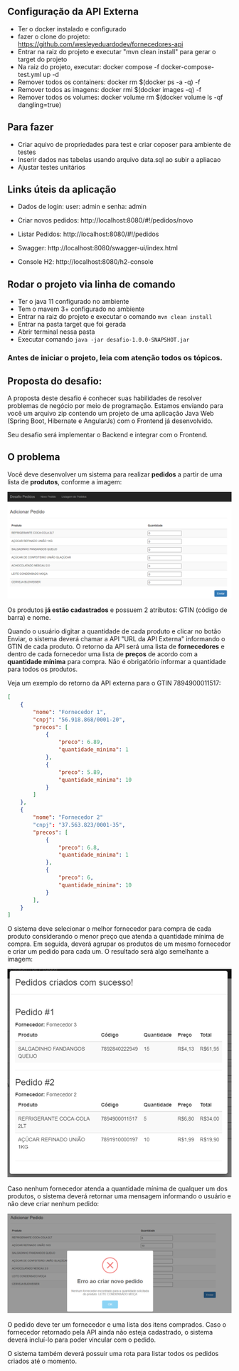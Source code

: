 
## Configuração da API Externa
- Ter o docker instalado e configurado
- fazer o clone do projeto: https://github.com/wesleyeduardodev/fornecedores-api
- Entrar na raiz do projeto e executar "mvn clean install" para gerar o target do projeto
- Na raiz do projeto, executar: docker compose -f docker-compose-test.yml up -d 
- Remover todos os containers: docker rm $(docker ps -a -q) -f
- Remover todos as imagens: docker rmi $(docker images -q) -f
- Remover todos os volumes: docker volume rm $(docker volume ls -qf dangling=true)

## Para fazer
- Criar aquivo de propriedades para test e criar coposer para ambiente de testes
- Inserir dados nas tabelas usando arquivo data.sql ao subir a apliacao
- Ajustar testes unitários

## Links úteis da aplicação

- Dados de login: user: admin e senha: admin

- Criar novos pedidos: http://localhost:8080/#!/pedidos/novo

- Listar Pedidos: http://localhost:8080/#!/pedidos

- Swagger: http://localhost:8080/swagger-ui/index.html

- Console H2: http://localhost:8080/h2-console


## Rodar o projeto via linha de comando

- Ter o java 11 configurado no ambiente
- Tem o mavem 3+ configurado no ambiente
- Entrar na raiz do projeto e executar o comando `mvn clean install`
- Entrar na pasta target que foi gerada
- Abrir terminal nessa pasta
- Executar comando `java -jar desafio-1.0.0-SNAPSHOT.jar`


### Antes de iniciar o projeto, leia com atenção todos os tópicos.

## Proposta do desafio:

A proposta deste desafio é conhecer suas habilidades de resolver problemas de negócio por meio de programação.
Estamos enviando para você um arquivo zip contendo um projeto de uma aplicação Java Web (Spring Boot, Hibernate e AngularJs) com o Frontend já desenvolvido.

Seu desafio será implementar o Backend e integrar com o Frontend.

## O problema

Você deve desenvolver um sistema para realizar **pedidos** a partir de uma lista de **produtos**, conforme a imagem:

![img.png](src/main/resources/readme/img.png)

Os produtos **já estão cadastrados** e possuem 2 atributos: GTIN (código de barra) e nome.

Quando o usuário digitar a quantidade de cada produto e clicar no botão Enviar, o sistema deverá chamar a API "URL da API Externa" informando o GTIN de cada produto. O retorno da API será uma lista de **fornecedores** e dentro de cada fornecedor uma lista de **preços** de acordo com a **quantidade mínima** para compra. Não é obrigatório informar a quantidade para todos os produtos.

Veja um exemplo do retorno da API externa para o GTIN 7894900011517:
```json
[
    {
        "nome": "Fornecedor 1",
        "cnpj": "56.918.868/0001-20",
        "precos": [
            {
                "preco": 6.89,
                "quantidade_minima": 1
            },
            {
                "preco": 5.89,
                "quantidade_minima": 10
            }
        ]
    },
    {
        "nome": "Fornecedor 2"
        "cnpj": "37.563.823/0001-35",
        "precos": [
            {
                "preco": 6.8,
                "quantidade_minima": 1
            },
            {
                "preco": 6,
                "quantidade_minima": 10
            }
        ],
    }
]
```

O sistema deve selecionar o melhor fornecedor para compra de cada produto considerando o menor preço que atenda a quantidade mínima de compra. Em seguida, deverá agrupar os produtos de um mesmo fornecedor e criar um pedido para cada um. O resultado será algo semelhante a imagem:

![img_1.png](src/main/resources/readme/img_1.png)

Caso nenhum fornecedor atenda a quantidade mínima de qualquer um dos produtos, o sistema deverá retornar uma mensagem informando o usuário e não deve criar nenhum pedido:

![img_2.png](src/main/resources/readme/img_2.png)

O pedido deve ter um fornecedor e uma lista dos itens comprados. Caso o fornecedor retornado pela API ainda não esteja cadastrado, o sistema deverá incluí-lo para poder vincular com o pedido.

O sistema também deverá possuir uma rota para listar todos os pedidos criados até o momento.
